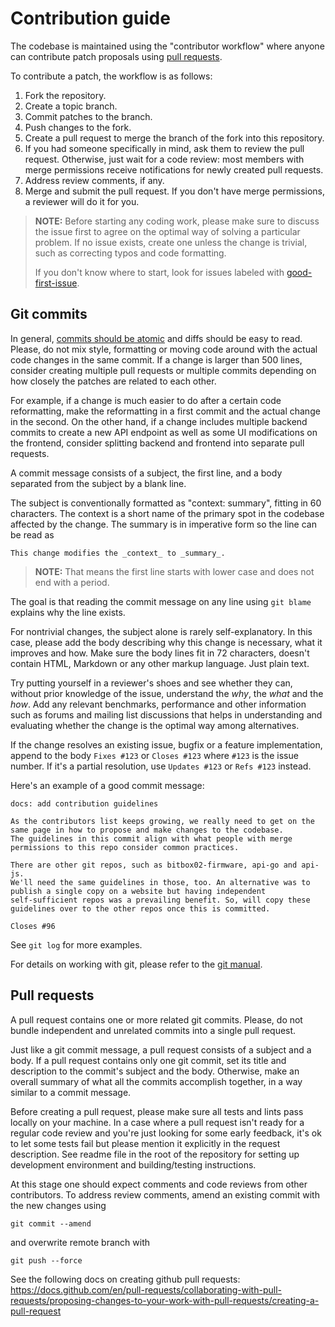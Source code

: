 # Contribution guide

The codebase is maintained using the "contributor workflow" where anyone can
contribute patch proposals using
[pull requests](https://docs.github.com/en/pull-requests/collaborating-with-pull-requests/proposing-changes-to-your-work-with-pull-requests/about-pull-requests).

To contribute a patch, the workflow is as follows:

1. Fork the repository.
2. Create a topic branch.
3. Commit patches to the branch.
4. Push changes to the fork.
5. Create a pull request to merge the branch of the fork into this repository.
6. If you had someone specifically in mind, ask them to review the pull request.
Otherwise, just wait for a code review: most members with merge permissions
receive notifications for newly created pull requests.
7. Address review comments, if any.
8. Merge and submit the pull request. If you don't have merge permissions,
a reviewer will do it for you.

> **NOTE:** Before starting any coding work, please make sure to discuss the
> issue first to agree on the optimal way of solving a particular problem.
> If no issue exists, create one unless the change is trivial, such as
> correcting typos and code formatting.
>
> If you don't know where to start, look for issues labeled
> with [good-first-issue](https://github.com/BitBoxSwiss/bitbox-wallet-app/issues?q=is%3Aissue+is%3Aopen+label%3Agood-first-issue).

## Git commits

In general,
[commits should be atomic](https://en.wikipedia.org/wiki/Atomic_commit#Atomic_commit_convention)
and diffs should be easy to read. Please, do not mix style, formatting or moving
code around with the actual code changes in the same commit. If a change is
larger than 500 lines, consider creating multiple pull requests or multiple
commits depending on how closely the patches are related to each other.

For example, if a change is much easier to do after a certain code reformatting,
make the reformatting in a first commit and the actual change in the second.
On the other hand, if a change includes multiple backend commits to create
a new API endpoint as well as some UI modifications on the frontend, consider
splitting backend and frontend into separate pull requests.

A commit message consists of a subject, the first line, and a body separated
from the subject by a blank line.

The subject is conventionally formatted as "context: summary", fitting in 60
characters. The context is a short name of the primary spot in the codebase
affected by the change. The summary is in imperative form so the line can be
read as

    This change modifies the _context_ to _summary_.

> **NOTE:** That means the first line starts with lower case and does not end
> with a period.

The goal is that reading the commit message on any line using `git blame`
explains why the line exists.

For nontrivial changes, the subject alone is rarely self-explanatory.
In this case, please add the body describing why this change is necessary,
what it improves and how. Make sure the body lines fit in 72 characters,
doesn't contain HTML, Markdown or any other markup language. Just plain text.

Try putting yourself in a reviewer's shoes and see whether they can, without
prior knowledge of the issue, understand the _why_, the _what_ and the _how_.
Add any relevant benchmarks, performance and other information such as forums
and mailing list discussions that helps in understanding and evaluating whether
the change is the optimal way among alternatives.

If the change resolves an existing issue, bugfix or a feature implementation,
append to the body `Fixes #123` or `Closes #123` where `#123` is the issue
number. If it's a partial resolution, use `Updates #123` or `Refs #123` instead.

Here's an example of a good commit message:

    docs: add contribution guidelines

    As the contributors list keeps growing, we really need to get on the
    same page in how to propose and make changes to the codebase.
    The guidelines in this commit align with what people with merge
    permissions to this repo consider common practices.

    There are other git repos, such as bitbox02-firmware, api-go and api-js.
    We'll need the same guidelines in those, too. An alternative was to
    publish a single copy on a website but having independent
    self-sufficient repos was a prevailing benefit. So, will copy these
    guidelines over to the other repos once this is committed.

    Closes #96

See `git log` for more examples.

For details on working with git, please refer to the
[git manual](https://git-scm.com/doc).

## Pull requests

A pull request contains one or more related git commits. Please, do not bundle
independent and unrelated commits into a single pull request.

Just like a git commit message, a pull request consists of a subject and a body.
If a pull request contains only one git commit, set its title and description to
the commit's subject and the body. Otherwise, make an overall summary of what
all the commits accomplish together, in a way similar to a commit message.

Before creating a pull request, please make sure all tests and lints pass
locally on your machine. In a case where a pull request isn't ready for
a regular code review and you're just looking for some early feedback,
it's ok to let some tests fail but please mention it explicitly in the request
description. See readme file in the root of the repository for setting up
development environment and building/testing instructions.

At this stage one should expect comments and code reviews from other contributors.
To address review comments, amend an existing commit with the new changes using

    git commit --amend

and overwrite remote branch with

    git push --force

See the following docs on creating github pull requests:
https://docs.github.com/en/pull-requests/collaborating-with-pull-requests/proposing-changes-to-your-work-with-pull-requests/creating-a-pull-request
